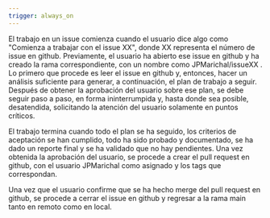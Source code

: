 ```yaml
---
trigger: always_on
---
```


El trabajo en un issue comienza cuando el usuario dice algo como "Comienza a trabajar con el issue XX", donde XX representa el número de issue en github. Previamente, el usuario ha abierto ese issue en github y ha creado la rama correspondiente, con un nombre como JPMarichal/issueXX . Lo primero que procede es leer el issue en github y, entonces, hacer un análisis suficiente para generar, a continuación, el plan de trabajo a seguir. Después de obtener la aprobación del usuario sobre ese plan, se debe seguir paso a paso, en forma ininterrumpida y, hasta donde sea posible, desatendida, solicitando la atención del usuario solamente en puntos críticos. 

El trabajo termina cuando todo el plan se ha seguido, los criterios de aceptación se han cumplido, todo ha sido probado y documentado, se ha dado un reporte final y se ha validado que no hay pendientes. Una vez obtenida la aprobación del usuario, se procede a crear el pull request en github, con el usuario JPMarichal como asignado y los tags que correspondan. 

Una vez que el usuario confirme que se ha hecho merge del pull request en github, se procede a cerrar el issue en github y regresar a la rama main tanto en remoto como en local.